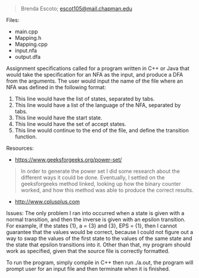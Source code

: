 > Brenda Escoto; escot105@mail.chapman.edu

Files:
- main.cpp
- Mapping.h
- Mapping.cpp
- input.nfa
- output.dfa

Assignment specifications called for a program written in C++ or Java that would take the specification for an NFA as the input, and produce a DFA from the arguments. The user would input the name of the file where an NFA was defined in the following format:
1. This line would have the list of states, separated by tabs.
2. This line would have a list of the language of the NFA, separated by tabs.
3. This line would have the start state.
4. This line would have the set of accept states.
5. This line would continue to the end of the file, and define the transition function.

Resources:
- https://www.geeksforgeeks.org/power-set/
> In order to generate the power set I did some research about the different ways it could be done. Eventually, I settled on the geeksforgeeks method linked, looking up how the binary counter worked, and how this method was able to produce the correct results.

- http://www.cplusplus.com

Issues: The only problem I ran into occurred when a state is given with a normal transition, and then the inverse is given with an epsilon transition. For example, if the states {1}, a = {3} and {3}, EPS = {1}, then I cannot guarantee that the values would be correct, because I could not figure out a way to swap the values of the first state to the values of the same state and the state that epsilon transitions into it. Other than that, my program should work as specified, given that the source file is correctly formatted.

To run the program, simply compile in C++ then run ./a.out, the program will prompt user for an input file and then terminate when it is finished.

